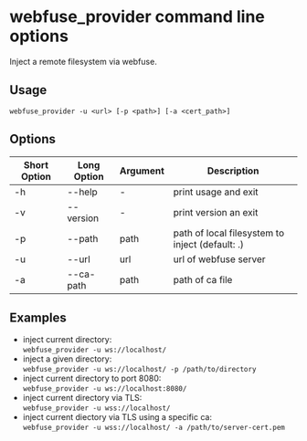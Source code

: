 # webfuse_provider command line options

Inject a remote filesystem via webfuse.

## Usage

    webfuse_provider -u <url> [-p <path>] [-a <cert_path>]

## Options

| Short Option | Long Option | Argument | Description |
| ------------ | ----------- | -------- | ----------- |
| -h           | --help      | -        | print usage and exit |
| -v           | --version   | -        | print version an exit |
| -p           | --path      | path     | path of local filesystem to inject (default: .) |
| -u           | --url       | url      | url of webfuse server |
| -a           | --ca-path   | path     | path of ca file |

## Examples

- inject current directory:  
  `webfuse_provider -u ws://localhost/`
- inject a given directory:  
  `webfuse_provider -u ws://localhost/ -p /path/to/directory`
- inject current directory to port 8080:  
  `webfuse_provider -u ws://localhost:8080/`
- inject current directory via TLS:  
  `webfuse_provider -u wss://localhost/`
- inject current diectory via TLS using a specific ca:  
  `webfuse_provider -u wss://localhost/ -a /path/to/server-cert.pem`

